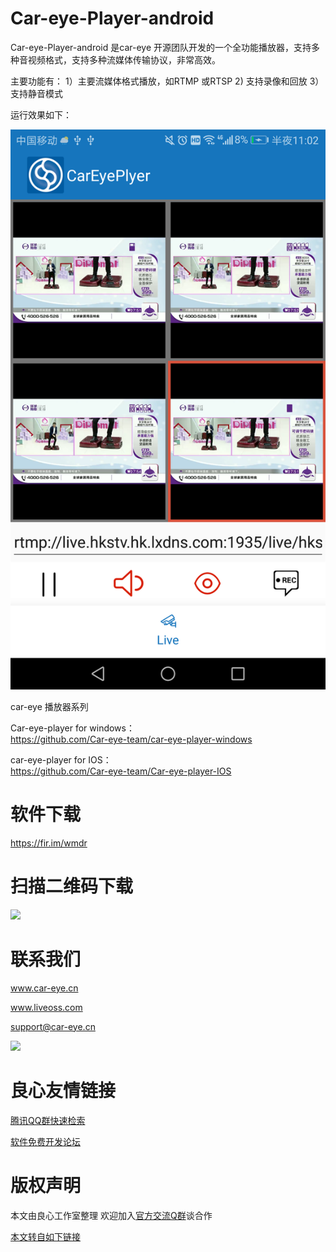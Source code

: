 # Car-eye-Player-android

Car-eye-Player-android 是car-eye 开源团队开发的一个全功能播放器，支持多种音视频格式，支持多种流媒体传输协议，非常高效。

主要功能有：
1）主要流媒体格式播放，如RTMP 或RTSP
2) 支持录像和回放
3）支持静音模式

运行效果如下：

![](https://github.com/Car-eye-team/Car-eye-Player-android/blob/master/%E5%A4%9A%E9%80%9A%E9%81%93%E6%92%AD%E6%94%BE%E5%99%A8.png)


car-eye 播放器系列

Car-eye-player for windows：     
https://github.com/Car-eye-team/car-eye-player-windows


car-eye-player for IOS：       
https://github.com/Car-eye-team/Car-eye-player-IOS

# 软件下载

https://fir.im/wmdr

# 扫描二维码下载  

![](https://github.com/Car-eye-team/Car-eye-pusher-android/blob/master/%E6%8E%A8%E6%B5%81/RTSP-PUSHER-%E4%BA%8C%E7%BB%B4%E7%A0%81.png)

# 联系我们  
www.car-eye.cn       

www.liveoss.com    

support@car-eye.cn    

![](https://github.com/Car-eye-team/Car-eye-server/blob/master/car-server/doc/QQ.jpg)  



 # 良心友情链接

[腾讯QQ群快速检索](http://u.720life.cn/s/8cf73f7c)

[软件免费开发论坛](http://u.720life.cn/s/bbb01dc0)

# 版权声明 

本文由良心工作室整理 欢迎加入[官方交流Q群](https://u.720life.cn/s/f2316816)谈合作

[本文转自如下链接](http://u.720life.cn/g/2e71d0f0a5c601172267ba20d3a43c6ecdcc197378ded408a3948f34ea0741e12a0c8a7a1fbc42d3c3bb7661f2a01ad17e98483234da827ad4c9941b459ec8f0e0853e598b4e10c4985a7ddb5efa209e5421692e37e8374fd15fc9dfc7fdf1b7)